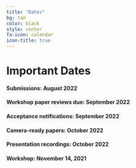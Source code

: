 ```yaml
---
title: "Dates"
bg: tan
color: black
style: center
fa-icon: calendar
icon-title: true
---
```


# Important Dates

#### Submissions: August 2022
#### Workshop paper reviews due: September 2022

#### Acceptance notifications: September 2022

#### Camera-ready papers: October 2022

#### Presentation recordings: October 2022

#### Workshop: **November 14, 2021**
